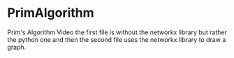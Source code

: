 # PrimAlgorithm
Prim's Algorithm Video the first file is without the networkx library but rather the python one and then the second file uses the networkx library to draw a graph.
